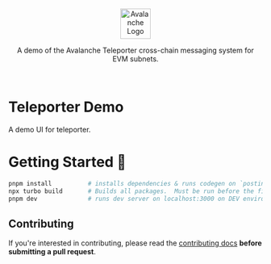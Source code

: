 <br/>

<p align="center">
  <a href="https://subnets.avax.network/">
      <picture>
        <img alt="Avalanche Logo" src="https://raw.githubusercontent.com/ava-labs/public-avalanche-sdks/main/packages/vm-parser/src/assets/Avalanche_Horizontal_White.svg?token=GHSAT0AAAAAABXWR5JN42WPZEYQSCC63P3YZGRGOUA" width="auto" height="60">
      </picture>
</a>
</p>

<p align="center">
  A demo of the Avalanche Teleporter cross-chain messaging system for EVM subnets.
<p>

<br>

# Teleporter Demo

A demo UI for teleporter.

# Getting Started 🚀

```sh
pnpm install          # installs dependencies & runs codegen on `postinstall`
npx turbo build       # Builds all packages.  Must be run before the first time you run `pnpm dev`
pnpm dev              # runs dev server on localhost:3000 on DEV environment
```

## Contributing

If you're interested in contributing, please read the [contributing docs](/.github/CONTRIBUTING.md) **before submitting a pull request**.

